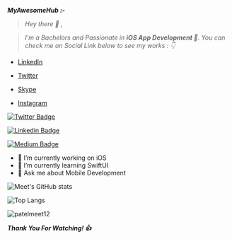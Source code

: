 ***MyAwesomeHub :-***

> *Hey there 👋 ,*

> *I’m a Bachelors and Passionate in **iOS App Development **. You can check me on Social Link below to see my works : 👇*

<!--- - [Resume](https://drive.google.com/file/d/1gchAfTDmpDYNXZ_HA1cz1TAFo-mi8hA3/view?usp=sharing) -->

- [LinkedIn](https://in.linkedin.com/in/patelmeet12)

- [Twitter](https://twitter.com/patelmeet_12)

- [Skype](https://join.skype.com/invite/vV7Ept1jnDXx)

- [Instagram](https://www.instagram.com/meetsurani12/)


[![Twitter Badge](https://img.shields.io/badge/-Twitter-00acee?style=flat-square&logo=Twitter&logoColor=white)](https://twitter.com/patelmeet_12)

[![Linkedin Badge](https://img.shields.io/badge/-LinkedIn-0e76a8?style=flat-square&logo=Linkedin&logoColor=white)](https://in.linkedin.com/in/patelmeet12)

[![Medium Badge](https://img.shields.io/badge/Medium-3b5998?style=flat-square&logo=medium&logoColor=white)](https://medium.com/@patelmeet12)


- 🔭 I’m currently working on iOS 
- 🌱 I’m currently learning SwiftUI
- 💬 Ask me about Mobile Development

![Meet's GitHub stats](https://github-readme-stats.vercel.app/api?username=patelmeet12&show_icons=true&theme=radical)

![Top Langs](https://github-readme-stats.vercel.app/api/top-langs/?username=patelmeet12&layout=compact&theme=radical)

<!--- ![Meet's github activity graph](https://activity-graph.herokuapp.com/graph?username=patelmeet12&theme=dracula) -->


<p align="left"> <img src="https://komarev.com/ghpvc/?username=patelmeet12&label=Profile%20Views&color=0e75b6&style=flat" alt="patelmeet12" /> </p>


***Thank You For Watching! :+1:***

